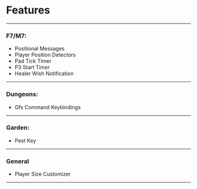 # Features

--------
### F7/M7:
- Positional Messages
- Player Position Detectors
- Pad Tick Timer
- P3 Start Timer
- Healer Wish Notification
- -----
### Dungeons:
- Gfs Command Keybindings

----
### Garden:
- Pest Key

----
### General
- Player Size Customizer

----

